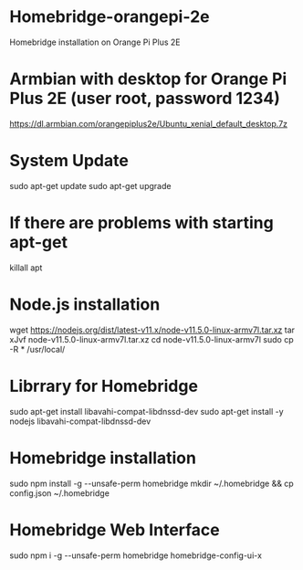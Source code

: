 # Homebridge-orangepi-2e
Homebridge installation on Orange Pi Plus 2E

# Armbian with desktop for Orange Pi Plus 2E (user root, password 1234)
https://dl.armbian.com/orangepiplus2e/Ubuntu_xenial_default_desktop.7z

# System Update
sudo apt-get update
sudo apt-get upgrade

# If there are problems with starting apt-get
killall apt

# Node.js installation
wget https://nodejs.org/dist/latest-v11.x/node-v11.5.0-linux-armv7l.tar.xz
tar xJvf node-v11.5.0-linux-armv7l.tar.xz
cd node-v11.5.0-linux-armv7l
sudo cp -R * /usr/local/

# Librrary for Homebridge
sudo apt-get install libavahi-compat-libdnssd-dev
sudo apt-get install -y nodejs libavahi-compat-libdnssd-dev

# Homebridge installation
sudo npm install -g --unsafe-perm homebridge
mkdir ~/.homebridge && cp config.json ~/.homebridge

# Homebridge Web Interface
sudo npm i -g --unsafe-perm homebridge homebridge-config-ui-x

